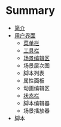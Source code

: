 # Summary

* [简介](README.md)
* [用户界面](ui/UI.md)
    * [菜单栏](ui/MenuBar.md)
    * [工具栏](ui/Toolbar.md)
    * [场景编辑区](ui/Scene.md)
    * 场景层次图
    * 脚本列表
    * 属性面板
    * 动画编辑区
    * [状态栏](ui/StatusBar.md)
    * 脚本编辑器
    * 场景播放器
* 脚本